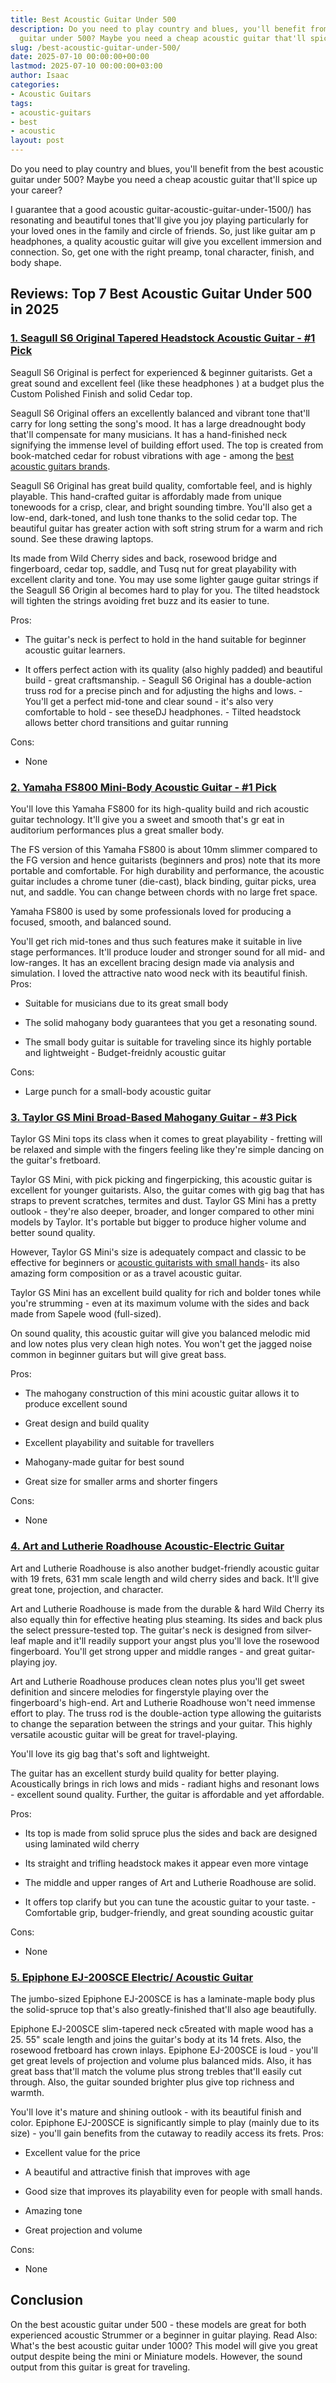 ```yaml
---
title: Best Acoustic Guitar Under 500
description: Do you need to play country and blues, you'll benefit from the best acoustic
  guitar under 500? Maybe you need a cheap acoustic guitar that'll spice up your...
slug: /best-acoustic-guitar-under-500/
date: 2025-07-10 00:00:00+00:00
lastmod: 2025-07-10 00:00:00+03:00
author: Isaac
categories:
- Acoustic Guitars
tags:
- acoustic-guitars
- best
- acoustic
layout: post
---
```

Do you need to play country and blues, you'll benefit from the best acoustic guitar under 500? Maybe you need a cheap acoustic guitar that'll spice up your career?

I guarantee that a good acoustic guitar-acoustic-guitar-under-1500/) has resonating and beautiful tones that'll give you joy playing particularly for your loved ones in the family and circle of friends. So, just like guitar am p headphones, a quality acoustic guitar will give you excellent immersion and connection. So, get one with the right preamp, tonal character, finish, and body shape.

##  Reviews: Top 7 Best Acoustic Guitar Under 500 in 2025

###  [1. Seagull S6 Original Tapered Headstock Acoustic Guitar - #1 Pick](https://www.amazon.com/dp/B07D8ZT7P6/?tag=p-policy-20)

Seagull S6 Original is perfect for experienced & beginner guitarists. Get a great sound and excellent feel (like these headphones ) at a budget plus the Custom Polished Finish and solid Cedar top.

Seagull S6 Original offers an excellently balanced and vibrant tone that'll carry for long setting the song's mood. It has a large dreadnought body that'll compensate for many musicians. It has a hand-finished neck signifying the immense level of building effort used. The top is created from book-matched cedar for robust vibrations with age - among the [best acoustic guitars brands](https://pestpolicy.com/best-acoustic-guitar-under-2000/).

Seagull S6 Original has great build quality, comfortable feel, and is highly playable. This hand-crafted guitar is affordably made from unique tonewoods for a crisp, clear, and bright sounding timbre. You'll also get a low-end, dark-toned, and lush tone thanks to the solid cedar top. The beautiful guitar has greater action with soft string strum for a warm and rich sound. See these drawing laptops.

Its made from Wild Cherry sides and back, rosewood bridge and fingerboard, cedar top, saddle, and Tusq nut for great playability with excellent clarity and tone. You may use some lighter gauge guitar strings if the Seagull S6 Origin al becomes hard to play for you. The tilted headstock will tighten the strings avoiding fret buzz and its easier to tune.

Pros:

- The guitar's neck is perfect to hold in the hand suitable for beginner acoustic guitar learners.

- It offers perfect action with its quality (also highly padded) and beautiful build - great craftsmanship. - Seagull S6 Original has a double-action truss rod for a precise pinch and for adjusting the highs and lows. - You'll get a perfect mid-tone and clear sound - it's also very comfortable to hold - see theseDJ headphones. - Tilted headstock allows better chord transitions and guitar running

Cons:

- None

###  [2. Yamaha FS800 Mini-Body Acoustic Guitar - #1 Pick](https://www.amazon.com/dp/B01E4QTYL6/?tag=p-policy-20)

You'll love this Yamaha FS800 for its high-quality build and rich acoustic guitar technology. It'll give you a sweet and smooth that's gr eat in auditorium performances plus a great smaller body.

The FS version of this Yamaha FS800 is about 10mm slimmer compared to the FG version and hence guitarists (beginners and pros) note that its more portable and comfortable. For high durability and performance, the acoustic guitar includes a chrome tuner (die-cast), black binding, guitar picks, urea nut, and saddle. You can change between chords with no large fret space.

Yamaha FS800 is used by some professionals loved for producing a focused, smooth, and balanced sound.

You'll get rich mid-tones and thus such features make it suitable in live stage performances. It'll produce louder and stronger sound for all mid- and low-ranges. It has an excellent bracing design made via analysis and simulation. I loved the attractive nato wood neck with its beautiful finish.
Pros:

- Suitable for musicians due to its great small body

- The solid mahogany body guarantees that you get a resonating sound.

- The small body guitar is suitable for traveling since its highly portable and lightweight - Budget-freidnly acoustic guitar

Cons:

- Large punch for a small-body acoustic guitar

###  [3. Taylor GS Mini Broad-Based Mahogany Guitar - #3 Pick](https://www.amazon.com/dp/B007IVUOXM/?tag=p-policy-20)

Taylor GS Mini tops its class when it comes to great playability - fretting will be relaxed and simple with the fingers feeling like they're simple dancing on the guitar's fretboard.

Taylor GS Mini, with pick picking and fingerpicking, this acoustic guitar is excellent for younger guitarists. Also, the guitar comes with gig bag that has straps to prevent scratches, termites and dust. Taylor GS Mini has a pretty outlook - they're also deeper, broader, and longer compared to other mini models by Taylor. It's portable but bigger to produce higher volume and better sound quality.

However, Taylor GS Mini's size is adequately compact and classic to be effective for beginners or [acoustic guitarists with small hands](https://pestpolicy.com/best-acoustic-guitar-for-small-hands/)- its also amazing form composition or as a travel acoustic guitar.

Taylor GS Mini has an excellent build quality for rich and bolder tones while you're strumming - even at its maximum volume with the sides and back made from Sapele wood (full-sized).

On sound quality, this acoustic guitar will give you balanced melodic mid and low notes plus very clean high notes. You won't get the jagged noise common in beginner guitars but will give great bass.

Pros:

- The mahogany construction of this mini acoustic guitar allows it to produce excellent sound

- Great design and build quality

- Excellent playability and suitable for travellers

- Mahogany-made guitar for best sound

- Great size for smaller arms and shorter fingers

Cons:

- None

###  [4. Art and Lutherie Roadhouse Acoustic-Electric Guitar](https://www.amazon.com/dp/B01N4GXGH6/?tag=p-policy-20)

Art and Lutherie Roadhouse is also another budget-friendly acoustic guitar with 19 frets, 631 mm scale length and wild cherry sides and back. It'll give great tone, projection, and character.

Art and Lutherie Roadhouse is made from the durable & hard Wild Cherry its also equally thin for effective heating plus steaming. Its sides and back plus the select pressure-tested top. The guitar's neck is designed from silver-leaf maple and it'll readily support your angst plus you'll love the rosewood fingerboard. You'll get strong upper and middle ranges - and great guitar-playing joy.

Art and Lutherie Roadhouse produces clean notes plus you'll get sweet definition and sincere melodies for fingerstyle playing over the fingerboard's high-end. Art and Lutherie Roadhouse won't need immense effort to play. The truss rod is the double-action type allowing the guitarists to change the separation between the strings and your guitar. This highly versatile acoustic guitar will be great for travel-playing.

You'll love its gig bag that's soft and lightweight.

The guitar has an excellent sturdy build quality for better playing. Acoustically brings in rich lows and mids - radiant highs and resonant lows - excellent sound quality. Further, the guitar is affordable and yet affordable.

Pros:

- Its top is made from solid spruce plus the sides and back are designed using laminated wild cherry

- Its straight and trifling headstock makes it appear even more vintage

- The middle and upper ranges of Art and Lutherie Roadhouse are solid.

- It offers top clarify but you can tune the acoustic guitar to your taste. - Comfortable grip, budger-friendly, and great sounding acoustic guitar

Cons:

- None

###  [5. Epiphone EJ-200SCE Electric/ Acoustic Guitar](https://www.amazon.com/dp/B0002F6PKC/?tag=p-policy-20)

The jumbo-sized Epiphone EJ-200SCE is has a laminate-maple body plus the solid-spruce top that's also greatly-finished that'll also age beautifully.

Epiphone EJ-200SCE slim-tapered neck c5reated with maple wood has a 25. 55" scale length and joins the guitar's body at its 14 frets. Also, the rosewood fretboard has crown inlays. Epiphone EJ-200SCE is loud - you'll get great levels of projection and volume plus balanced mids. Also, it has great bass that'll match the volume plus strong trebles that'll easily cut through. Also, the guitar sounded brighter plus give top richness and warmth.

You'll love it's mature and shining outlook - with its beautiful finish and color. Epiphone EJ-200SCE is significantly simple to play (mainly due to its size) - you'll gain benefits from the cutaway to readily access its frets.
Pros:

- Excellent value for the price

- A beautiful and attractive finish that improves with age

- Good size that improves its playability even for people with small hands.

- Amazing tone

- Great projection and volume

Cons:

- None

##  Conclusion

On the best acoustic guitar under 500 - these models are great for both experienced acoustic Strummer or a beginner in guitar playing. Read Also: What's the best acoustic guitar under 1000? This model will give you great output despite being the mini or Miniature models. However, the sound output from this guitar is great for traveling.